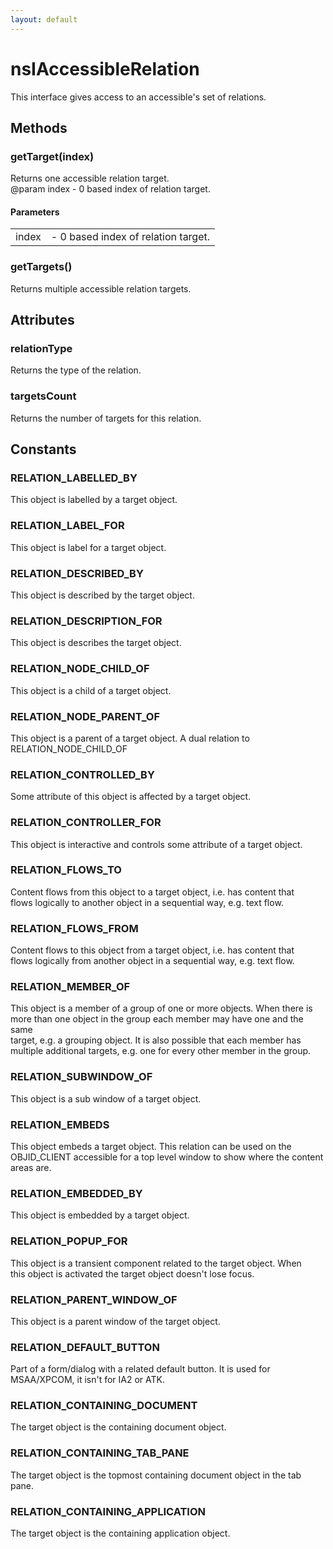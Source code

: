 ```yaml
---
layout: default
---
```


# nsIAccessibleRelation #
  
This interface gives access to an accessible's set of relations.  
  

## Methods ##

### getTarget(index) ###
  
Returns one accessible relation target.  
@param index - 0 based index of relation target.  
  

#### Parameters ####

<table>

<tr>
<td>index</td>
<td>- 0 based index of relation target.  
</td>
</tr>

</table>

### getTargets() ###
  
Returns multiple accessible relation targets.  
  

## Attributes ##

### relationType ###
  
Returns the type of the relation.  
  

### targetsCount ###
  
Returns the number of targets for this relation.  
  

## Constants ##

### RELATION_LABELLED_BY ###
  
This object is labelled by a target object.  
  

### RELATION_LABEL_FOR ###
  
This object is label for a target object.  
  

### RELATION_DESCRIBED_BY ###
  
This object is described by the target object.  
  

### RELATION_DESCRIPTION_FOR ###
  
This object is describes the target object.  
  

### RELATION_NODE_CHILD_OF ###
  
This object is a child of a target object.  
  

### RELATION_NODE_PARENT_OF ###
  
This object is a parent of a target object. A dual relation to  
RELATION_NODE_CHILD_OF  
  

### RELATION_CONTROLLED_BY ###
  
Some attribute of this object is affected by a target object.  
  

### RELATION_CONTROLLER_FOR ###
  
This object is interactive and controls some attribute of a target object.  
  

### RELATION_FLOWS_TO ###
  
Content flows from this object to a target object, i.e. has content that  
flows logically to another object in a sequential way, e.g. text flow.  
  

### RELATION_FLOWS_FROM ###
  
Content flows to this object from a target object, i.e. has content that  
flows logically from another object in a sequential way, e.g. text flow.  
  

### RELATION_MEMBER_OF ###
  
This object is a member of a group of one or more objects. When there is  
more than one object in the group each member may have one and the same  
target, e.g. a grouping object.  It is also possible that each member has  
multiple additional targets, e.g. one for every other member in the group.  
  

### RELATION_SUBWINDOW_OF ###
  
This object is a sub window of a target object.  
  

### RELATION_EMBEDS ###
  
This object embeds a target object. This relation can be used on the  
OBJID_CLIENT accessible for a top level window to show where the content  
areas are.  
  

### RELATION_EMBEDDED_BY ###
  
This object is embedded by a target object.  
  

### RELATION_POPUP_FOR ###
  
This object is a transient component related to the target object. When  
this object is activated the target object doesn't lose focus.  
  

### RELATION_PARENT_WINDOW_OF ###
  
This object is a parent window of the target object.  
  

### RELATION_DEFAULT_BUTTON ###
  
Part of a form/dialog with a related default button. It is used for  
MSAA/XPCOM, it isn't for IA2 or ATK.  
  

### RELATION_CONTAINING_DOCUMENT ###
  
The target object is the containing document object.  
  

### RELATION_CONTAINING_TAB_PANE ###
  
The target object is the topmost containing document object in the tab pane.  
  

### RELATION_CONTAINING_APPLICATION ###
  
The target object is the containing application object.  
  
